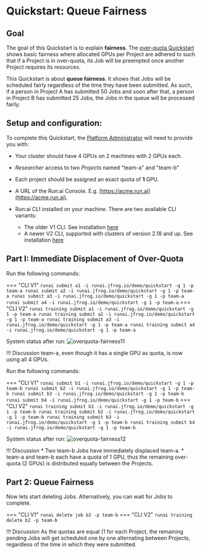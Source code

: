 # Quickstart: Queue Fairness

## Goal

The goal of this Quickstart is to explain __fairness__. The [over-quota Quickstart](walkthrough-overquota.md) shows basic fairness where allocated GPUs per Project are adhered to such that if a Project is in over-quota, its Job will be preempted once another Project requires its resources.

This Quickstart is about __queue fairness__. It shows that Jobs will be scheduled fairly regardless of the time they have been submitted. As such, if a person in Project A has submitted 50 Jobs and soon after that, a person in Project B has submitted 25 Jobs, the Jobs in the queue will be processed fairly.


## Setup and configuration:

To complete this Quickstart, the [Platform Administrator](../../platform-admin/overview.md) will need to provide you with:

* Your cluster should have 4 GPUs on 2 machines with 2 GPUs each.
* _Researcher_ access to two _Projects_  named "team-a" and "team-b"
* Each project should be assigned an exact quota of __1__ GPU. 
* A URL of the Run:ai Console. E.g. [https://acme.run.ai](https://acme.run.ai).
* Run:ai CLI installed on your machine. There are two available CLI variants:

    * The older V1 CLI. See installation [here](../../admin/researcher-setup/cli-install.md)
    * A newer V2 CLI, supported with clusters of version 2.18 and up. See installation [here](../../admin/researcher-setup/new-cli-install.md)


## Part I: Immediate Displacement of Over-Quota

Run the following commands:

=== "CLI V1"
    ```
    runai submit a1 -i runai.jfrog.io/demo/quickstart -g 1 -p team-a
    runai submit a2 -i runai.jfrog.io/demo/quickstart -g 1 -p team-a
    runai submit a3 -i runai.jfrog.io/demo/quickstart -g 1 -p team-a
    runai submit a4 -i runai.jfrog.io/demo/quickstart -g 1 -p team-a
    ```
=== "CLI V2"
    ```
    runai training submit a1 -i runai.jfrog.io/demo/quickstart -g 1 -p team-a
    runai training submit a2 -i runai.jfrog.io/demo/quickstart -g 1 -p team-a
    runai training submit a3 -i runai.jfrog.io/demo/quickstart -g 1 -p team-a
    runai training submit a4 -i runai.jfrog.io/demo/quickstart -g 1 -p team-a
    ```

System status after run:
![overquota-fairness11](img/overquota-fairness1.png)


!!! Discussion
    team-a, even though it has a single GPU as quota, is now using all 4 GPUs.


Run the following commands:

=== "CLI V1"
    ```
    runai submit b1 -i runai.jfrog.io/demo/quickstart -g 1 -p team-b
    runai submit b2 -i runai.jfrog.io/demo/quickstart -g 1 -p team-b
    runai submit b3 -i runai.jfrog.io/demo/quickstart -g 1 -p team-b
    runai submit b4 -i runai.jfrog.io/demo/quickstart -g 1 -p team-b
    ```
=== "CLI V2"
    ```
    runai training submit b1 -i runai.jfrog.io/demo/quickstart -g 1 -p team-b
    runai training submit b2 -i runai.jfrog.io/demo/quickstart -g 1 -p team-b
    runai training submit b3 -i runai.jfrog.io/demo/quickstart -g 1 -p team-b
    runai training submit b4 -i runai.jfrog.io/demo/quickstart -g 1 -p team-b
    ```

System status after run:
![overquota-fairness12](img/overquota-fairness2.png)


!!! Discussion
    * Two team-b Jobs have immediately displaced team-a. 
    * team-a and team-b each have a quota of 1 GPU, thus the remaining over-quota (2 GPUs) is distributed equally between the Projects.

## Part 2: Queue Fairness

Now lets start deleting Jobs. Alternatively, you can wait for Jobs to complete.

=== "CLI V1"
    ```
    runai delete job b2 -p team-b
    ```
=== "CLI V2"
    ```
    runai training delete b2 -p team-b
    ```

!!! Discussion
    As the quotas are equal (1 for each Project, the remaining pending Jobs will get scheduled one by one alternating between Projects, regardless of the time in which they were submitted. 

